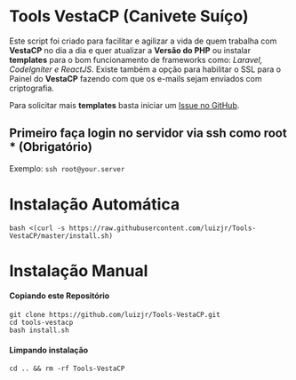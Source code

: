 # Tools VestaCP (Canivete Suíço)

Este script foi criado para facilitar e agilizar a vida de quem trabalha com **VestaCP** no dia a dia e quer atualizar a **Versão do PHP** ou instalar **templates** para o bom funcionamento de frameworks como: *Laravel, CodeIgniter e ReactJS*. Existe também a opção para habilitar o SSL para o Painel do **VestaCP** fazendo com que os e-mails sejam enviados com criptografia.

Para solicitar mais **templates** basta iniciar um [Issue no GitHub](https://github.com/luizjr/Tools-VestaCP/issues/new).

## Primeiro faça login no servidor via ssh como root * (Obrigatório)
Exemplo:
`ssh root@your.server`

# Instalação Automática

`bash <(curl -s https://raw.githubusercontent.com/luizjr/Tools-VestaCP/master/install.sh)`

# Instalação Manual

#### Copiando este Repositório

`git clone https://github.com/luizjr/Tools-VestaCP.git`  
`cd tools-vestacp`  
`bash install.sh`

#### Limpando instalação

`cd .. && rm -rf Tools-VestaCP`
